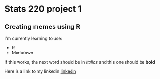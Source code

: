 # Stats 220 project 1
## Creating memes using R

I'm currently learning to use:
* R 
* Markdown

If this works, the next word should be in *italics* and this one should be **bold**

Here is a link to my linkedin
[linkedin]([https://static.demilked.com/wp-content/uploads/2023/05/cute-cat-pics-1.jpeg](https://www.linkedin.com/in/jinlong-shen-846727276/)https://www.linkedin.com/in/jinlong-shen-846727276/)
